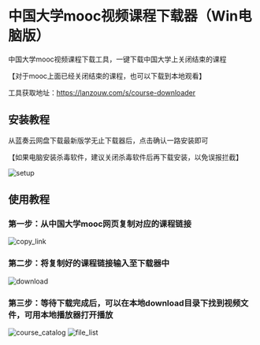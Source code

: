 # 中国大学mooc视频课程下载器（Win电脑版）
中国大学mooc视频课程下载工具，一键下载中国大学上关闭结束的课程

【对于mooc上面已经关闭结束的课程，也可以下载到本地观看】

工具获取地址：https://lanzouw.com/s/course-downloader

## 安装教程
从蓝奏云网盘下载最新版学无止下载器后，点击确认一路安装即可

【如果电脑安装杀毒软件，建议关闭杀毒软件后再下载安装，以免误报拦截】


![setup](https://github.com/user-attachments/assets/ec4efd7c-984a-4528-b682-c9f4d62b50b1)


## 使用教程
### 第一步：从中国大学mooc网页复制对应的课程链接
![copy_link](https://github.com/user-attachments/assets/0ac91048-60ce-45cc-9668-3f087db85dca)
### 第二步：将复制好的课程链接输入至下载器中
![download](https://github.com/user-attachments/assets/e2b14aa8-e246-4272-b4f9-47aa5b04dc1c)
### 第三步：等待下载完成后，可以在本地download目录下找到视频文件，可用本地播放器打开播放
![course_catalog](https://github.com/user-attachments/assets/bcd07122-07df-4f02-8230-e55a55c6e32e)
![file_list](https://github.com/user-attachments/assets/175372ec-3693-499d-83d4-e43e1bacaa12)


